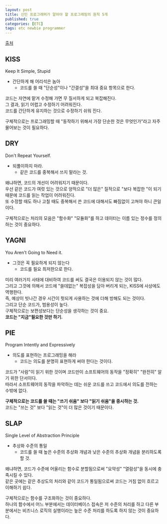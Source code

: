 ```yaml
---
layout: post
title: 신인 프로그래머가 알아야 할 프로그래밍의 원칙 5개
published: true
categories: [ETC]
tags: etc newbie programmer
---
```

[출처](http://qiita.com/ryotanatsume/items/018cae5c5be8faba367a )  
  
## KISS
Keep It Simple, Stupid  
  
- 간단하게 해 어리석은 놈아
    - 코드를 쓸 때 "단순성"이나 "간결성"을 최대 중요 항목으로 한다.
  
코드는 자연에 맡겨 수정해 가면 무 질서하게 되고 복잡해진다.   
그 결과, 읽기 어렵고 수정하기 어려워진다.  
코드를 간단하게 유지하는 것으로 수정하기 쉬워 진다.  
  
구체적으로는 프로그래밍할 때 "동작하기 위해서 가장 단순한 것은 무엇인가"라고 자주 물어보는 것이 필요하다.  
  
  
  
## DRY
Don't Repeat Yourself.  
  
- 되풀이하지 마라.
    - 같은 코드를 중복해서 쓰지 말라는 것.
  
왜냐하면, 코드의 개선이 어려워지기 때문이다.  
우선 같은 코드가 여럿 있는 것으로 양적으로 "더 많은" 질적으로 "보다 복잡한 "이 되기 때문에 코드를 읽는 작업이 어려워진다.  
또 수정할 때도 하나 고칠 때도 중복해서 쓴 코드에 대해서도 빠짐없이 고쳐야 하니 큰일이다.  
  
구체적으로는 처리의 모음은 "함수화" "모듈화"를 하고 데이터는 이름 있는 정수를 정의하는 것이 중요하다.  
  
  
  
## YAGNI
You Aren't Going to Need it.  

- 그것은 꼭 필요하게 되지 않는다
    - 코드를 필요 최저한으로 한다.
  
미리 여러가지 사태에 대비하여 코드를 써도 결국은 이용되지 않는 것이 많다.  
그리고 그것에 의해서 코드에 "쓸데없는" 복잡성을 담아 버리게 되는, KISS에 사상에도 역행한다.  
즉, 예상이 빗나간 경우 시간이 헛되게 사용하는 것에 더해 방해도 되는 것이다.  
그리고 단순 코드가, 범용성이 높다.  
구체적으로는 보편성보다는 단순성을 생각하는 것이 중요.   
**코드는 "지금"필요한 것만 하기.**  
  
  
  
## PIE
Program Intently and Expressively  

- 의도를 표현하는 프로그래밍을 해라
    - 코드는 의도를 분명히 표현하게 써야 한다는 것이다.
  
코드가 "사람"이 읽기 위한 것이며 코드만이 소프트웨어의 동작을 "정확히" "완전히" 알기 위한 단서이다.  
따라서 소프트웨어의 동작을 파악하는 데는 쉬운 코드를 쓰고 코드에서 의도를 전하는 수밖에 없다.  
  
**구체적으로는 코드를 쓸 때는 "쓰기 쉬움" 보다 "읽기 쉬움"을 중시하는 것.**   
코드는 "쓰는 것" 보다 "읽는 것"이 더 많은 것이기 때문이다.  
  
  
  
## SLAP
Single Level of Abstraction Principle  
  
- 추상화 수준의 통일
    - 코드를 쓸 때 높은 수준의 추상화 개념과 낮은 수준의 추상화 개념을 분리하도록 할 것.
  
왜냐하면, 코드가 수준에 어울리는 함수로 분할됨으로써 "요약성" "열람성"을 동시에 충족시킬 수 있다.  
같은 곳에는 같은 추상도의 처리와 같이 코드가 통일됨으로써 코드는 거침 없이 흐르고 이해하기 쉽다.  
  
구체적으로는 함수를 구조화하는 것이 중요하다.  
하나의 함수에서 어느 부분에서는 데이터베이스 접속은 저 수준의 처리를 하고 다른 부분에서는 비즈니스 로직의 실행이라는 높은 수준 처리를 하도록 하지 않는 것이 중요하다.  
  
